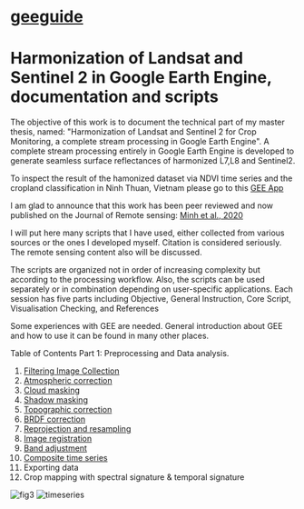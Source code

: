 # [geeguide](/README.md)

# Harmonization of Landsat and Sentinel 2 in Google Earth Engine, documentation and scripts

The objective of this work is to document the technical part of my master thesis, named: "Harmonization of Landsat and Sentinel 2 for Crop Monitoring,  a complete stream processing in Google Earth Engine". A complete stream processing entirely in Google Earth Engine is developed to generate seamless surface reflectances of harmonized L7,L8 and Sentinel2.

To inspect the result of the hamonized dataset via NDVI time series and the cropland classification in Ninh Thuan, Vietnam please go to this [GEE App](https://ndminhhus.users.earthengine.app/view/cropninhthuan2019)

I am glad to announce that this work has been peer reviewed and now published on the Journal of Remote sensing: [Minh et al., 2020](https://doi.org/10.3390/rs12020281)

I will put here many scripts that I have used, either collected from various sources or the ones I developed myself.  Citation is considered seriously. The remote sensing content also will be discussed. 

The scripts are organized not in order of increasing complexity but according to the processing workflow. Also, the scripts can be used separately or in combination depending on user-specific applications. Each session has five parts including Objective, General Instruction, Core Script, Visualisation Checking, and References

Some experiences with GEE are needed. General introduction about GEE and how to use it can be found in many other places.

Table of Contents
Part 1: Preprocessing and Data analysis.
1. [Filtering Image Collection](01.Filtering-Image-Collection.md)
2. [Atmospheric correction](02.Atm-correction.md)
3. [Cloud masking](03.cloudmaskTOA.md)
4. [Shadow masking](03.cloudmaskTOA.md)
5. [Topographic correction](04.topo_correction.md)
6. [BRDF correction](04.topo_correction.md)
7. [Reprojection and resampling](07.reprojection.md)
8. [Image registration](08.image_registration.md)
9. [Band adjustment](09.band_adjustment.md)
10. [Composite time series](10.time_series.md) 
11. Exporting data
12. Crop mapping with spectral signature & temporal signature

![fig3](https://user-images.githubusercontent.com/40456844/65582427-9ee74580-dfa7-11e9-9eae-0dd0a3cdc6bb.jpg)
![timeseries](https://user-images.githubusercontent.com/40456844/61792616-76af5f00-ae1d-11e9-8c08-2a43613724eb.png)

